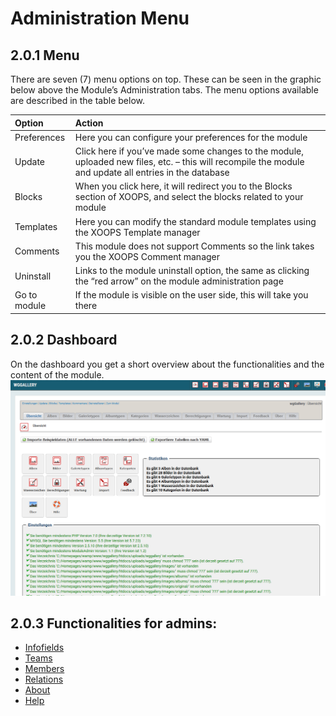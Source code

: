 # Administration Menu

## 2.0.1 Menu

There are seven \(7\) menu options on top. These can be seen in the graphic below above the Module’s Administration tabs. The menu options available are described in the table below.

| Option | Action |
| :--- | :--- |
| Preferences | Here you can configure your preferences for the module |
| Update | Click here if you’ve made some changes to the module, uploaded new files, etc. – this will recompile the module and update all entries in the database |
| Blocks | When you click here, it will redirect you to the Blocks section of XOOPS, and select the blocks related to your module |
| Templates | Here you can modify the standard module templates using the XOOPS Template manager |
| Comments | This module does not support Comments so the link takes you the XOOPS Comment manager |
| Uninstall | Links to the module uninstall option, the same as clicking the “red arrow” on the module administration page |
| Go to module | If the module is visible on the user side, this will take you there |

## 2.0.2 Dashboard

On the dashboard you get a short overview about the functionalities and the content of the module. ![0dashboard1.png](../../.gitbook/assets/0dashboard.png)

## 2.0.3 Functionalities for admins:

* [Infofields](https://github.com/xoops/wgteams-tutorial/tree/938384495c0c1e654d0971956486991fffaf5013/en/book/2admin_infofields.md)
* [Teams](https://github.com/xoops/wgteams-tutorial/tree/938384495c0c1e654d0971956486991fffaf5013/en/book/2admin_teams.md)
* [Members](https://github.com/xoops/wgteams-tutorial/tree/938384495c0c1e654d0971956486991fffaf5013/en/book/2admin_members.md)
* [Relations](https://github.com/xoops/wgteams-tutorial/tree/938384495c0c1e654d0971956486991fffaf5013/en/book/2admin_relations.md)
* [About](https://github.com/xoops/wgteams-tutorial/tree/938384495c0c1e654d0971956486991fffaf5013/en/book/2admin_about.md)
* [Help](https://github.com/xoops/wgteams-tutorial/tree/938384495c0c1e654d0971956486991fffaf5013/en/book/2admin_help.md)

